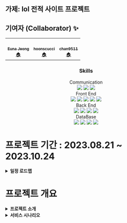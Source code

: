 ## 가제: lol 전적 사이트 프로젝트

<h2>기여자 (Collaborator) ✨</h2>
<table align="center">
  <tr>
    <td align="center">
      <a href="https://github.com/SilverWithA">
        <img src="https://avatars.githubusercontent.com/u/92441328?v=4"width="100px;" alt=""/>
        <br />
        <sub>
          <b>Euna Jeong</b>
        </sub>
      </a>
      <br />
      <a href="https://github.com/SilverWithA" title="Code">🏠</a>
    </td>
    <td align="center">
      <a href="https://github.com/Hoonscucci">
        <img src="https://avatars.githubusercontent.com/u/132039559?v=4" width="100px;" alt=""/>
        <br />
        <sub>
          <b>hoonscucci</b>
        </sub>
      </a>
      <br/>
      <a href="https://github.com/Hoonscucci" title="Code">🏠</a>
    </td>
    <td align="center">
      <a href="https://github.com/chan9511">
        <img src="https://avatars.githubusercontent.com/u/131934006?v=4"width="100px;" alt=""/>
        <br />
        <sub>
          <b>chan9511</b>
        </sub>
      </a>
      <br />
      <a href="https://github.com/chan9511" title="Code">🏠</a>
    </td>
  </tr>
</table>




<div align=center><h3>Skills</h1></div>
<div align=center>
	<div align=center><a>Communication<a></div>
	<img src ="https://img.shields.io/badge/Slack-4A154B?style=flat&logo=slack&logoColor=white" />
	<img src ="https://img.shields.io/badge/GitHub-100000?style=flat&logo=github&logoColor=white" />
	<img src ="https://img.shields.io/badge/confluence-%23172BF4.svg?style=flat&logo=confluence&logoColor=white" />
	<div align=center><a>Front End<a></div>
	<img src="https://img.shields.io/badge/HTML5-E34F26?style=flat&logo=HTML5&logoColor=white" />
	<img src="https://img.shields.io/badge/CSS3-1572B6?style=flat&logo=CSS3&logoColor=white" />
	<img src ="https://img.shields.io/badge/npm-CB3837?style=flat&logo=npm&logoColor=white" />
	<img src ="https://img.shields.io/badge/JavaScript-F7DF1E?style=flate&logo=JavaScript&logoColor=white" />
	<img src ="https://img.shields.io/badge/React-20232A?style=flate&logo=react&logoColor=61DAFB" />
 	<div align=center><a>Back End<a></div>
	<img src ="https://img.shields.io/badge/Java-007396?style=flat&logo=Java&logoColor=white" />
	<img src ="https://img.shields.io/badge/Springboot-6DB33F?style=flat&logo=spring&logoColor=white" />
 	<img src ="https://img.shields.io/badge/Amazon_AWS-232F3E?style=flat&logo=amazon-aws&logoColor=white" />
 	<img src ="https://img.shields.io/badge/Postman-FF6C37?style=flat&logo=postman&logoColor=white" />
 	<div align=center><a>DataBase<a></div>
	<img src ="https://img.shields.io/badge/MySQL-00000F?style=flat&logo=mysql&logoColor=white" />
	<img src ="https://img.shields.io/badge/MongoDB-4EA94B?style=flat&logo=mongodb&logoColor=white" />
	<img src ="https://img.shields.io/badge/Python-3776AB?style=flat&logo=python&logoColor=white" />
	<img src ="https://img.shields.io/badge/Airflow-017CEE?style=flat&logo=Apache%20Airflow&logoColor=white" />
</div>

<h1>프로젝트 기간 : 2023.08.21 ~ 2023.10.24</h1>
<details>
	<summary><b>일정 로드맵</b></summary>
	  <div markdown="1">
		  <ul>
		<img src ="./IMG/로드맵.png">
		  </ul>
</div>
</details>

<h1>프로젝트 개요</h1>
<details>
	<summary><b>프로젝트 소개</b></summary>
	  <div markdown="1">
		  <br>
		  <ul>
		<img src ="./IMG/개요.png">
			  <li>
				실제 사용자의 불편함이 서비스 개요의 시발점이 되었다.
			  </li>
			  <li>
				게임 이용 초기 설정시 빠르고 정확한 데이터 전달이 프로젝트의 큰 레이아웃이 되었다.
			  </li>
		  </ul>
</div>
</details>

<details>
	<summary><b>서비스 시나리오</b></summary>
	  <div markdown="1">
		  <br>
		  <ul>
		<img src ="./IMG/서비스 시나리오.png">
			  <li>
				  기존 정보 제공 사이트의 경우 방대한 정보로 인하여 페이지 이동이 잦아 정보 확인에 불편함이 존재함
			  </li>
			  <li>
				  이러한 불편함을 최소화 하고자 로그인시 개인 설정이 유지 가능한 위젯 페이지를 만듬
			  </li>
		  </ul>
</div>
</details>

